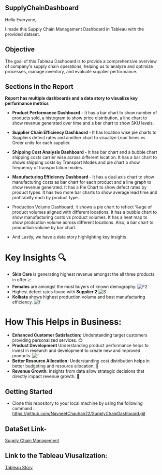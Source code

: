 ## SupplyChainDashboard

Hello Everyone, 

I made this Supply Chain Management Dashboard in Tableau with the provided dataset.

## Objective

The goal of this Tableau Dashboard is to provide a comprehensive overview of company's supply chain operations, helping us to analyze and optimize processes, manage inventory, and evaluate supplier performance.

## Sections in the Report

**Report has multiple dashboards and a data story to visualize key performance metrics**

- **Product Performance Dashboard**  - It has a bar chart to show number of products sold, a histogram to show price distribution, a line chart to show revenue generated over time and a bar chart to show SKU levels.

- **Supplier Chain Efficiency Dashbaord** - It has location wise pie charts to Suppliers defect rates and another chart to visualize Lead times vs Order units for each supplier.

- **Shipping Cost Analysis Dashboard** - It has bar chart and a bubble chart shipping costs carrier wise across different location. It has a bar chart to shows shipping costs by Transport Modes and pie chart o show frequency of transportation modes.

- **Manufacturing Efficiency Dashboard** - It has a dual axis chart to show manufacturing costs as bar chart for each product and a line graph to show revenue generated. It has a Pie Chart to show defect rates by product types. It has two more bar charts to show average lead time and profitabilty each by product type.
  
- Production Volume Dashboard. It shows a pie chart to reflect %age of product volumes aligned with different locations. It has a bubble chart to show manufacturing costs vs product volumes. It has a heat map to show prodcution volume across different locations. Also, a bar chart to production volume by bar chart.

- And Lastly, we have a data story highlighting key insights.


# Key Insights 🔍
 - **Skin Care** is generating highest revenue amongst the all three products in offer 📈
 - **Females** are amongst the most buyers of known demography. ![F2](https://github.com/user-attachments/assets/049a65d7-9fbc-4355-9ba6-c283afd52970)
 - Highest defect rates found with **Supplier 2** ![S](https://github.com/user-attachments/assets/486b4383-2d00-4256-9b94-1ff1f5969351)
 - **Kolkata** shows highest production volume and best manufacturing efficiency. ![f](https://github.com/user-attachments/assets/853b5e63-c5e0-4741-9149-814d1dff6daf)

# How This Helps in Business:
 - **Enhanced Customer Satisfaction:** Understanding target customers providing personalized services. 😊
 - **Product Development** Understanding product performance helps to invest in research and development to create new and improved products. ![f](https://github.com/user-attachments/assets/2120c67c-cc2a-40e2-b636-37f5b9d7b50e)
 - **Better Resource Allocation:** Understanding cost distribution helps in better budgeting and resource allocation. 🧩
 - **Revenue Growth:** Insights from data allow strategic decisions that directly impact revenue growth. 💸



## Getting Started

- Clone this repository to your local machine by using the following command :
  https://github.com/NavneetChauhan22/SupplyChainDashboard.git

## DataSet Link-
[Supply Chain Management]([(https://github.com/NavneetChauhan22/SupplyChainDashboard/blob/main/supply_chain_data.csv)])

## Link to the Tableau Viusalization:
[Tableau Story](https://public.tableau.com/app/profile/navneet.chauhan2330/viz/SupplyChainManagementDashboard_17285833259470/SupplyChainManagementStoryline?publish=yes)

